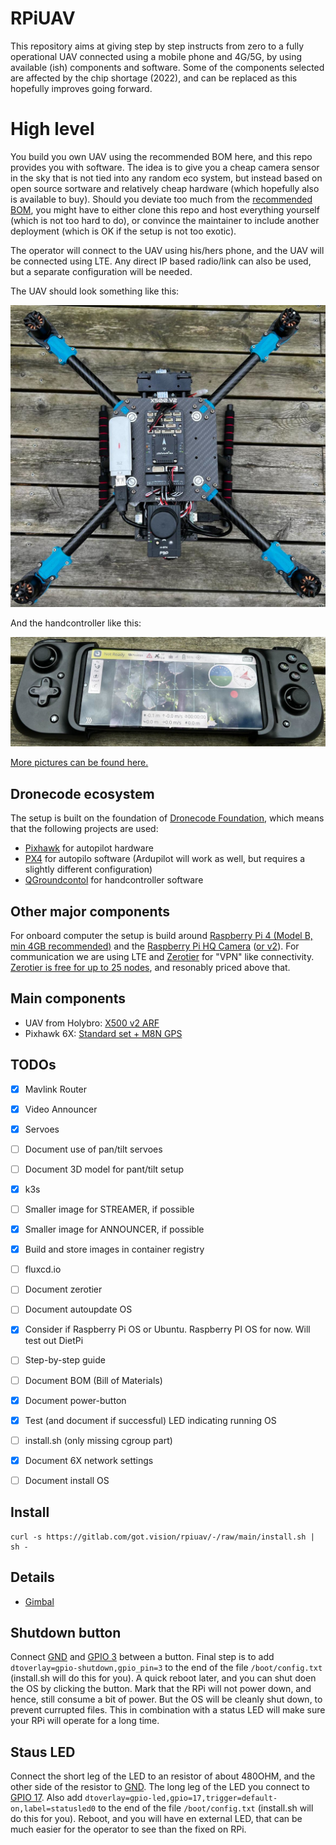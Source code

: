 # RPiUAV
This repository aims at giving step by step instructs from zero to a fully operational UAV connected using a mobile phone and 4G/5G, by using available (ish) components and software. Some of the components selected are affected by the chip shortage (2022), and can be replaced as this hopefully improves going forward.

# High level
You build you own UAV using the recommended BOM here, and this repo provides you with software. The idea is to give you a cheap camera sensor in the sky that is not tied into any random eco system, but instead based on open source sortware and relatively cheap hardware (which hopefully also is available to buy). Should you deviate too much from the [recommended BOM](bom.md), you might have to either clone this repo and host everything yourself (which is not too hard to do), or convince the maintainer to include another deployment (which is OK if the setup is not too exotic).

The operator will connect to the UAV using his/hers phone, and the UAV will be connected using LTE. Any direct IP based radio/link can also be used, but a separate configuration will be needed.

The UAV should look something like this:

![](media/uav_4.jpeg)

And the handcontroller like this:

![](media/handcontroller.jpeg)

[More pictures can be found here.](pictures.md)

## Dronecode ecosystem
The setup is built on the foundation of [Dronecode Foundation](https://www.dronecode.org/), which means that the following projects are used:
- [Pixhawk](https://pixhawk.org/) for autopilot hardware
- [PX4](https://px4.io/) for autopilo software (Ardupilot will work as well, but requires a slightly different configuration)
- [QGroundcontol](http://qgroundcontrol.com/) for handcontroller software

## Other major components
For onboard computer the setup is build around [Raspberry Pi 4 (Model B, min 4GB recommended)](https://www.raspberrypi.com/products/raspberry-pi-4-model-b/) and the [Raspberry Pi HQ Camera](https://www.raspberrypi.com/products/raspberry-pi-high-quality-camera/) ([or v2](https://www.raspberrypi.com/products/camera-module-v2/)). For communication we are using LTE and [Zerotier](https://www.zerotier.com/) for "VPN" like connectivity. [Zerotier is free for up to 25 nodes](https://www.zerotier.com/pricing/), and resonably priced above that.

## Main components
- UAV from Holybro: [X500 v2 ARF](https://shop.holybro.com/x500-v2-kit_p1288.html)
- Pixhawk 6X: [Standard set + M8N GPS](https://shop.holybro.com/pixhawk-6x_p1333.html)

## TODOs
- [x] Mavlink Router
- [x] Video Announcer
- [x] Servoes
- [ ] Document use of pan/tilt servoes
- [ ] Document 3D model for pant/tilt setup
- [x] k3s
- [ ] Smaller image for STREAMER, if possible
- [x] Smaller image for ANNOUNCER, if possible
- [x] Build and store images in container registry
- [ ] fluxcd.io
- [ ] Document zerotier
- [ ] Document autoupdate OS
- [x] Consider if Raspberry Pi OS or Ubuntu. Raspberry PI OS for now. Will test out DietPi
- [ ] Step-by-step guide
- [ ] Document BOM (Bill of Materials)
- [x] Document power-button
- [x] Test (and document if successful) LED indicating running OS
- [ ] install.sh (only missing cgroup part)
- [x] Document 6X network settings
- [ ] Document install OS



## Install
    curl -s https://gitlab.com/got.vision/rpiuav/-/raw/main/install.sh | sh -

## Details
- [Gimbal](gimbal/README.md)

## Shutdown button
Connect [GND](https://pinout.xyz/pinout/ground#) and [GPIO 3](https://pinout.xyz/pinout/pin5_gpio3#) between a button. Final step is to add `dtoverlay=gpio-shutdown,gpio_pin=3` to the end of the file `/boot/config.txt` (install.sh will do this for you). A quick reboot later, and you can shut doen the OS by clicking the button. Mark that the RPi will not power down, and hence, still consume a bit of power. But the OS will be cleanly shut down, to prevent currupted files. This in combination with a status LED will make sure your RPi will operate for a long time.

## Staus LED
Connect the short leg of the LED to an resistor of about 480OHM, and the other side of the resistor to [GND](https://pinout.xyz/pinout/ground#). The long leg of the LED you connect to [GPIO 17](https://pinout.xyz/pinout/pin11_gpio17#). Also add `dtoverlay=gpio-led,gpio=17,trigger=default-on,label=statusled0` to the end of the file `/boot/config.txt` (install.sh will do this for you). Reboot, and you will have en external LED, that can be much easier for the operator to see than the fixed on RPi.